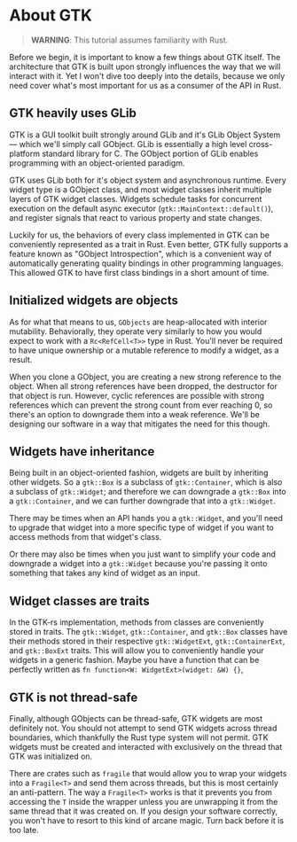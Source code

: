 # About GTK

> **WARNING**: This tutorial assumes familiarity with Rust.

Before we begin, it is important to know a few things about GTK itself. The architecture that GTK is built upon strongly influences the way that we will interact with it. Yet I won't dive too deeply into the details, because we only need cover what's most important for us as a consumer of the API in Rust.

## GTK heavily uses GLib

GTK is a GUI toolkit built strongly around GLib and it's GLib Object System — which we'll simply call GObject. GLib is essentially a high level cross-platform standard library for C. The GObject portion of GLib enables programming with an object-oriented paradigm.

GTK uses GLib both for it's object system and asynchronous runtime. Every widget type is a GObject class, and most widget classes inherit multiple layers of GTK widget classes. Widgets schedule tasks for concurrent execution on the default async executor (`gtk::MainContext::default()`), and register signals that react to various property and state changes.

Luckily for us, the behaviors of every class implemented in GTK can be conveniently represented as a trait in Rust. Even better, GTK fully supports a feature known as "GObject Introspection", which is a convenient way of automatically generating quality bindings in other programming languages. This allowed GTK to have first class bindings in a short amount of time.

## Initialized widgets are objects

As for what that means to us, `GObjects` are heap-allocated with interior mutability. Behaviorally, they operate very similarly to how you would expect to work with a `Rc<RefCell<T>>` type in Rust. You'll never be required to have unique ownership or a mutable reference to modify a widget, as a result.

When you clone a GObject, you are creating a new strong reference to the object. When all strong references have been dropped, the destructor for that object is run. However, cyclic references are possible with strong references which can prevent the strong count from ever reaching 0, so there's an option to downgrade them into a weak reference. We'll be designing our software in a way that mitigates the need for this though.

## Widgets have inheritance

Being built in an object-oriented fashion, widgets are built by inheriting other widgets. So a `gtk::Box` is a subclass of `gtk::Container`, which is also a subclass of `gtk::Widget`; and therefore we can downgrade a `gtk::Box` into a `gtk::Container`, and we can further downgrade that into a `gtk::Widget`.

There may be times when an API hands you a `gtk::Widget`, and you'll need to upgrade that widget into a more specific type of widget if you want to access methods from that widget's class.

Or there may also be times when you just want to simplify your code and downgrade a widget into a `gtk::Widget` because you're passing it onto something that takes any kind of widget as an input.

## Widget classes are traits

In the GTK-rs implementation, methods from classes are conveniently stored in traits. The `gtk::Widget`, `gtk::Container`, and `gtk::Box` classes have their methods stored in their respective `gtk::WidgetExt`, `gtk::ContainerExt`, and `gtk::BoxExt` traits. This will allow you to conveniently handle your widgets in a generic fashion. Maybe you have a function that can be perfectly written as `fn function<W: WidgetExt>(widget: &W) {}`,

## GTK is not thread-safe

Finally, although GObjects can be thread-safe, GTK widgets are most definitely not. You should not attempt to send GTK widgets across thread boundaries, which thankfully the Rust type system will not permit. GTK widgets must be created and interacted with exclusively on the thread that GTK was initialized on.

There are crates such as `fragile` that would allow you to wrap your widgets into a `Fragile<T>` and send them across threads, but this is most certainly an anti-pattern. The way a `Fragile<T>` works is that it prevents you from accessing the `T` inside the wrapper unless you are unwrapping it from the same thread that it was created on. If you design your software correctly, you won't have to resort to this kind of arcane magic. Turn back before it is too late.
